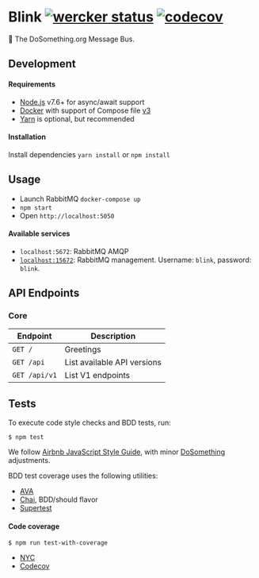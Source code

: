 # Blink [![wercker status](https://app.wercker.com/status/8b53bf996a3fb29015bf656b95aa1866/s/master "wercker status")](https://app.wercker.com/project/byKey/8b53bf996a3fb29015bf656b95aa1866) [![codecov](https://codecov.io/gh/DoSomething/blink/branch/master/graph/badge.svg)](https://codecov.io/gh/DoSomething/blink)

:postbox: The DoSomething.org Message Bus.

## Development
#### Requirements
- [Node.js](https://nodejs.org/en/download/) v7.6+ for async/await support
- [Docker](https://www.docker.com/products/overview) with support
  of Compose file [v3](https://docs.docker.com/compose/compose-file/#/versioning)
- [Yarn](https://yarnpkg.com/en/) is optional, but recommended

#### Installation
Install dependencies `yarn install` or `npm install`

## Usage
- Launch RabbitMQ `docker-compose up`
- `npm start`
- Open `http://localhost:5050`

#### Available services
- `localhost:5672`: RabbitMQ AMQP
- [`localhost:15672`](http://localhost:15672): RabbitMQ management.
  Username: `blink`, password: `blink`.

## API Endpoints
### Core
| Endpoint                    | Description                 |
| --------------------------- | --------------------------- |
| `GET /`                     | Greetings                   |
| `GET /api`                  | List available API versions |
| `GET /api/v1`               | List V1 endpoints           |

## Tests

To execute code style checks and BDD tests, run:

```
$ npm test
```

We follow [Airbnb JavaScript Style Guide](https://github.com/airbnb/javascript),
with minor [DoSomething](https://github.com/DoSomething/eslint-config) adjustments.

BDD test coverage uses the following utilities:
- [AVA](https://github.com/avajs/ava)
- [Chai](http://chaijs.com/), BDD/should flavor
- [Supertest](https://github.com/visionmedia/supertest)

#### Code coverage

```
$ npm run test-with-coverage
```

- [NYC](https://github.com/istanbul/nyc)
- [Codecov](https://codecov.io/)
